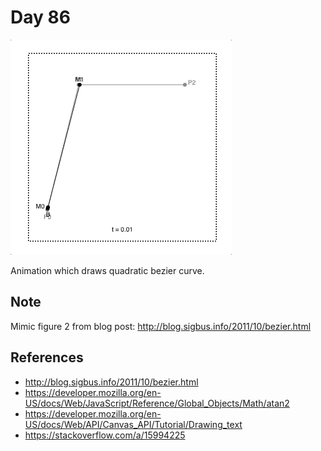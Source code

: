 # Day 86

![Preview image](sample.gif)

Animation which draws quadratic bezier curve.

## Note

Mimic figure 2 from blog post: http://blog.sigbus.info/2011/10/bezier.html


## References
* http://blog.sigbus.info/2011/10/bezier.html
* https://developer.mozilla.org/en-US/docs/Web/JavaScript/Reference/Global_Objects/Math/atan2
* https://developer.mozilla.org/en-US/docs/Web/API/Canvas_API/Tutorial/Drawing_text
* https://stackoverflow.com/a/15994225

